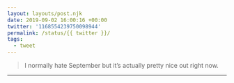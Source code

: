```yaml
---
layout: layouts/post.njk
date: 2019-09-02 16:00:16 +00:00
twitter: '1168554239750098944'
permalink: /status/{{ twitter }}/
tags: 
  - tweet
---
```


> I normally hate September but it’s actually pretty nice out right now.

---
